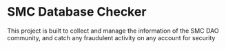 # SMC Database Checker

This project is built to collect and manage the information of the SMC DAO community, and catch any fraudulent activity on any account for security
